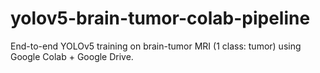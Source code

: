 # yolov5-brain-tumor-colab-pipeline
End-to-end YOLOv5 training on brain-tumor MRI (1 class: tumor) using Google Colab + Google Drive.
